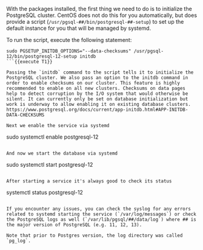 With the packages installed, the first thing we need to do is to initialize the PostgreSQL cluster. CentOS does not do this for you automatically, but does provide a script (`/usr/pgsql-##/bin/postgresql-##-setup`) to set up the default instance for you that will be managed by systemd.

To run the script, execute the following statement:
```
sudo PGSETUP_INITDB_OPTIONS="--data-checksums" /usr/pgsql-12/bin/postgresql-12-setup initdb
```{{execute T1}}

Passing the `initdb` command to the script tells it to initialize the PostgreSQL cluster. We also pass an option to the initdb command in order to enable checksums on our cluster. This feature is highly recommended to enable on all new clusters. Checksums on data pages help to detect corruption by the I/O system that would otherwise be silent. It can currently only be set on database initialization but work is underway to allow enabling it on existing database clusters. https://www.postgresql.org/docs/current/app-initdb.html#APP-INITDB-DATA-CHECKSUMS

Next we enable the service via systemd
```
sudo systemctl enable postgresql-12
```{{execute T1}}

And now we start the database via systemd
```
sudo systemctl start postgresql-12
```{{execute T1}}

After starting a service it's always good to check its status
```
systemctl status postgresql-12
```{{execute T1}}

If you encounter any issues, you can check the syslog for any errors related to systemd starting the service (`/var/log/messages`) or check the PostgreSQL logs as well (`/var/lib/pgsql/##/data/log`) where ## is the major version of PostgreSQL (e.g. 11, 12, 13).

Note that prior to Postgres version, the log directory was called `pg_log`.
